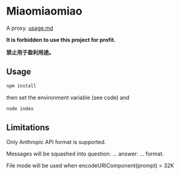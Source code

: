 # Miaomiaomiao

A proxy. [usage.md](Usage)

**It is forbidden to use this project for profit.**

**禁止用于盈利用途。**

## Usage

```bash
npm install
```

then set the environment variable (see code) and 

```bash
node index
```

## Limitations

Only Anthropic API format is supported.

Messages will be squashed into question: ... answer: ... format.

File mode will be used when encodeURIComponent(prompt) > 32K
